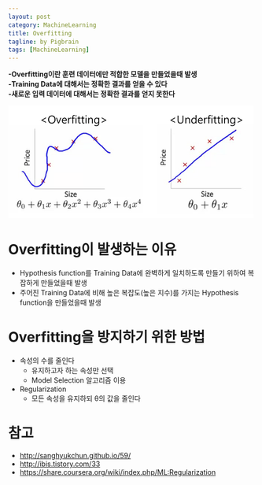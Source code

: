 ```yaml
---
layout: post
category: MachineLearning
title: Overfitting
tagline: by Pigbrain
tags: [MachineLearning]
---
```


<!--more-->
  
**-Overfitting이란 훈련 데이터에만 적합한 모델을 만들었을때 발생**  
**-Training Data에 대해서는 정확한 결과를 얻을 수 있다**  
**-새로운 입력 데이터에 대해서는 정확한 결과를 얻지 못한다**  

<img src="/assets/themes/Snail/img/MachineLearning/LogisticRegression/overfitting_underfitting.png" alt="">  
  
# Overfitting이 발생하는 이유    
* Hypothesis function를 Training Data에 완벽하게 일치하도록 만들기 위하여 복잡하게 만들었을때 발생
* 주어진 Training Data에 비해 높은 복잡도(높은 지수)를 가지는 Hypothesis function을 만들었을때 발생  
  
# Overfitting을 방지하기 위한 방법   
* 속성의 수를 줄인다  
	* 유지하고자 하는 속성만 선택  
	* Model Selection 알고리즘 이용  
* Regularization  
	* 모든 속성을 유지하되 θ의 값을 줄인다 


# 참고  
* http://sanghyukchun.github.io/59/  
* http://ibis.tistory.com/33  
* https://share.coursera.org/wiki/index.php/ML:Regularization
